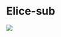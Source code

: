 # Elice-sub
<img src="https://img.shields.io/badge/-Typescript-#3687FF?style=flat-square&logo=typescript&logoColor=black"/>
